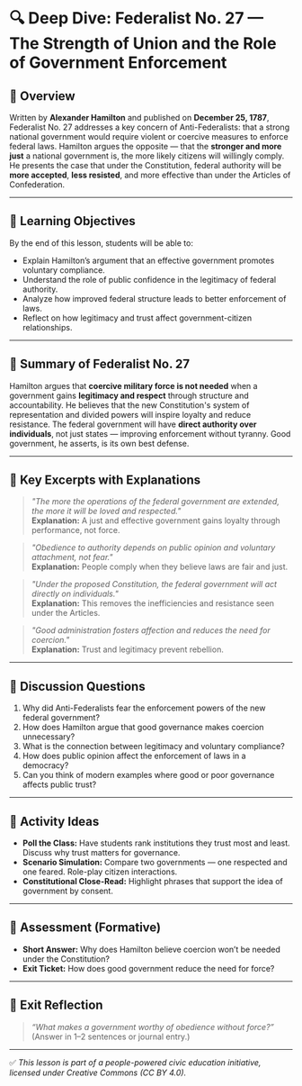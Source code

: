 # 🔍 Deep Dive: Federalist No. 27 — The Strength of Union and the Role of Government Enforcement

## 🧭 Overview

Written by **Alexander Hamilton** and published on **December 25, 1787**, Federalist No. 27 addresses a key concern of Anti-Federalists: that a strong national government would require violent or coercive measures to enforce federal laws. Hamilton argues the opposite — that the **stronger and more just** a national government is, the more likely citizens will willingly comply. He presents the case that under the Constitution, federal authority will be **more accepted**, **less resisted**, and more effective than under the Articles of Confederation.

---

## 🎯 Learning Objectives

By the end of this lesson, students will be able to:  
- Explain Hamilton’s argument that an effective government promotes voluntary compliance.  
- Understand the role of public confidence in the legitimacy of federal authority.  
- Analyze how improved federal structure leads to better enforcement of laws.  
- Reflect on how legitimacy and trust affect government-citizen relationships.

---

## 📘 Summary of Federalist No. 27

Hamilton argues that **coercive military force is not needed** when a government gains **legitimacy and respect** through structure and accountability. He believes that the new Constitution's system of representation and divided powers will inspire loyalty and reduce resistance. The federal government will have **direct authority over individuals**, not just states — improving enforcement without tyranny. Good government, he asserts, is its own best defense.

---

## 📖 Key Excerpts with Explanations

> *"The more the operations of the federal government are extended, the more it will be loved and respected."*  
**Explanation:** A just and effective government gains loyalty through performance, not force.

> *"Obedience to authority depends on public opinion and voluntary attachment, not fear."*  
**Explanation:** People comply when they believe laws are fair and just.

> *"Under the proposed Constitution, the federal government will act directly on individuals."*  
**Explanation:** This removes the inefficiencies and resistance seen under the Articles.

> *"Good administration fosters affection and reduces the need for coercion."*  
**Explanation:** Trust and legitimacy prevent rebellion.

---

## 💬 Discussion Questions

1. Why did Anti-Federalists fear the enforcement powers of the new federal government?  
2. How does Hamilton argue that good governance makes coercion unnecessary?  
3. What is the connection between legitimacy and voluntary compliance?  
4. How does public opinion affect the enforcement of laws in a democracy?  
5. Can you think of modern examples where good or poor governance affects public trust?

---

## 🧪 Activity Ideas

- **Poll the Class:** Have students rank institutions they trust most and least. Discuss why trust matters for governance.  
- **Scenario Simulation:** Compare two governments — one respected and one feared. Role-play citizen interactions.  
- **Constitutional Close-Read:** Highlight phrases that support the idea of government by consent.

---

## 📎 Assessment (Formative)

- **Short Answer:** Why does Hamilton believe coercion won’t be needed under the Constitution?  
- **Exit Ticket:** How does good government reduce the need for force?

---

## 🏁 Exit Reflection

> *“What makes a government worthy of obedience without force?”*  
(Answer in 1–2 sentences or journal entry.)

---

✅ *This lesson is part of a people-powered civic education initiative, licensed under Creative Commons (CC BY 4.0).*
